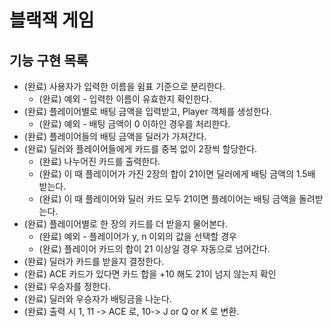 # 블랙잭 게임
## 기능 구현 목록

*  (완료) 사용자가 입력한 이름을 쉼표 기준으로 분리한다.
    *   (완료) 예외 - 입력한 이름이 유효한지 확인한다.
*  (완료) 플레이어별로 배팅 금액을 입력받고, Player 객체를 생성한다.
    * (완료) 예외 - 배팅 금액이 0 이하인 경우를 처리한다.
*  (완료) 플레이어들의 배팅 금액을 딜러가 가져간다.
*  (완료) 딜러와 플레이어들에게 카드를 중복 없이 2장씩 할당한다.
    * (완료) 나누어진 카드를 출력한다.
    * (완료) 이 때 플레이어가 가진 2장의 합이 21이면 딜러에게 배팅 금액의 1.5배 받는다.
    * (완료) 이 때 플레이어와 딜러 카드 모두 21이면 플레이어는 배팅 금액을 돌려받는다.
*   (완료) 플레이어별로 한 장의 카드를 더 받을지 물어본다.
    *   (완료) 예외 - 플레이어가 y, n 이외의 값을 선택할 경우
    *   (완료) 플레이어 카드의 합이 21 이상일 경우 자동으로 넘어간다.
*   (완료) 딜러가 카드를 받을지 결정한다.
*   (완료) ACE 카드가 있다면 카드 합을 +10 해도 21이 넘지 않는지 확인
*   (완료) 우승자를 정한다.
*   (완료) 딜러와 우승자가 배팅금을 나눈다.
*   (완료) 출력 시 1, 11 -> ACE 로, 10-> J or Q or K 로 변환.